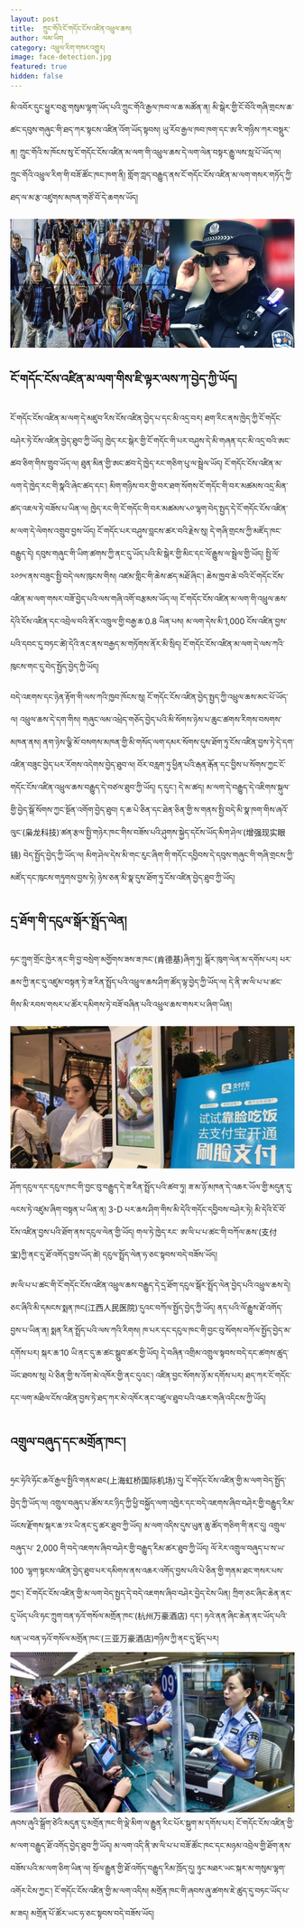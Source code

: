 ```yaml
---
layout: post
title:  ཀྲུང་གོའི་ངོ་གདོང་ངོས་འཛིན་འཕྲུལ་ཆས།
author: ལམ་ཡིག
category: འཕྲུལ་རིག་གསར་འགྱུར།
image: face-detection.jpg
featured: true
hidden: false
---
```

མི་འབོར་དུང་ཕྱུར་བཅུ་གསུམ་ལྷག་ཡོད་པའི་ཀྲུང་གོའི་རྒྱལ་ཁབ་ལ་ཆ་མཚོན་ན། མི་སྒེར་གྱི་ངོ་བོའི་གཞི་གྲངས་ཆ་ཚང་དབུས་གཞུང་གི་ཐད་ཀར་སྟངས་འཛིན་འོག་ཡོད་སྟབས། ཡུ་རོབ་རྒྱལ་ཁབ་ཁག་དང་ཨ་རི་གཉིས་ཀར་བསྡུར་ན། ཀྲུང་གོའི་ས་ཁོངས་སུ་ངོ་གདོང་ངོས་འཛིན་མ་ལག་གི་འཕྲུལ་ཆས་དེ་ལག་ལེན་བསྟར་རྒྱུ་ལས་སླ་པོ་ཡོད་ལ། ཀྲུང་གོའི་འཕྲུལ་རིག་གི་བཟོ་ཚོང་ཁང་ཁག་ནི། གློག་ཀླད་བརྒྱུད་ནས་ངོ་གདོང་ངོས་འཛིན་མ་ལག་གསར་གཏོད་ཀྱི་ཐད་ལ་མ་རྩ་འཛུགས་མཁན་གཙོ་བོ་དེ་ཆགས་ཡོད།

![](/assets/images/facial-recognition.jpg)
## ངོ་གདོང་ངོས་འཛིན་མ་ལག་གིས་ཇི་ལྟར་ལས་ཀ་བྱེད་ཀྱི་ཡོད།
ངོ་གདོང་ངོས་འཛིན་མ་ལག་དེ་མཛུབ་རིས་ངོས་འཛིན་བྱེད་པ་དང་མི་འདྲ་བར། ཐག་རིང་ནས་ཁྱེད་ཀྱི་ངོ་གདོང་བཤེར་ཏེ་ངོས་འཛིན་བྱེད་ཐུབ་ཀྱི་ཡོད། ཁྱེད་རང་སྒེར་གྱི་ངོ་གདོང་གི་པར་བཤུས་དེ་མི་གཞན་དང་མི་འདྲ་བའི་ཨང་ཚབ་ཅིག་གིས་གྲུབ་ཡོད་ལ། ཐུན་མིན་གྱི་ཨང་ཚབ་དེ་ཁྱེད་རང་གཅིག་པུ་ལ་སྦྲེལ་ཡོད། ངོ་གདོང་ངོས་འཛིན་མ་ལག་དེ་ཁྱེད་རང་གི་སྣའི་ཞེང་ཚད་དང་། མིག་གཉིས་བར་གྱི་བར་ཐག་སོགས་ངོ་གདོང་གི་བར་མཚམས་འདྲ་མིན་ཚད་འཇལ་ཏེ་བཟོས་པ་ཡིན་ལ། ཁྱེད་རང་གི་ངོ་གདོང་གི་བར་མཚམས་༨༠་ལྷག་བེད་སྤྱད་དེ་ངོ་གདོང་ངོས་འཛིན་མ་ལག་དེ་ལེགས་འགྲུབ་བྱས་ཡོད། ངོ་གདོང་པར་བཤུས་བླངས་ཚར་བའི་རྗེས་སུ། དེ་གཞི་གྲངས་ཀྱི་མཛོད་ཁང་བརྒྱུད་དེ། དབུས་གཞུང་གི་ཡིག་ཚགས་ཀྱི་ནང་དུ་ཡོད་པའི་མི་སྒེར་གྱི་མིང་དང་ལོ་རྒྱུས་ལ་སྦྲེལ་གྱི་ཡོད། སྤྱི་ལོ་༢༠༡༥་ནས་བཟུང་སྤྱི་བདེ་ལས་ཁུངས་གིས། འཛམ་གླིང་གི་ཆེས་ཚད་མཐོ་ཞིང་། ཆེས་ཁྱབ་ཆེ་བའི་ངོ་གདོང་ངོས་འཛིན་མ་ལག་གསར་བཟོ་བྱེད་པའི་ལས་གཞི་འགོ་བརྩམས་ཡོད་ལ། ངོ་གདོང་ངོས་འཛིན་མ་ལག་གི་འཕྲུལ་ཆས་དེའི་ངོས་འཛིན་དང་འབྲེལ་བའི་ནོར་འཁྲུལ་གྱི་བརྒྱ་ཆ་0.8 ཡིན་པས། མ་ལག་དེས་མི་1,000 ངོས་འཛིན་བྱས་པའི་དབང་དུ་བཏང་ཚེ།་དེའི་ནང་ནས་བརྒྱད་མ་གཏོགས་ནོར་མི་སྲིད།
ངོ་གདོང་ངོས་འཛིན་མ་ལག་དེ་ལས་ཀའི་ཁུངས་གང་དུ་བེད་སྤྱོད་བྱེད་ཀྱི་ཡོད།

བདེ་འཇགས་དང་ཉེན་རྟོག་གི་ལས་ཀའི་ཁྱབ་ཁོངས་སུ། ངོ་གདོང་ངོས་འཛིན་བྱེད་སྤྱད་ཀྱི་འཕྲུལ་ཆས་མང་པོ་ཡོད་ལ། འཕྲུལ་ཆས་དེ་དག་གིས། གཞུང་ལམ་འཕྲེད་གཅོད་བྱེད་པའི་མི་སོགས་ཉེས་པ་ཆུང་ཚགས་རིགས་བསགས་མཁན་ནས། ནག་ཉེས་ལྕི་མོ་བསགས་མཁན་གྱི་མི་གསོད་ལག་དམར་སོགས་དུས་ཐོག་ཏུ་ངོས་འཛིན་བྱས་ཏེ་དེ་དག་འཛིན་བཟུང་བྱེད་པར་རོགས་འདེགས་བྱེད་ཐུབ་ལ། བོར་བརླག་ཏུ་ཕྱིན་པའི་རྒན་རྒོན་དང་བྱིས་པ་སོགས་ཀྱང་ངོ་གདོང་ངོས་འཛིན་འཕྲུལ་ཆས་བརྒྱུད་དེ་བཙལ་ཐུབ་ཀྱི་ཡོད། ད་དུང་། དེ་མ་ཚད། མ་ལག་དེ་བརྒྱུད་དེ་འཇིགས་སྐུལ་གྱི་བྱེད་སྒོ་སོགས་ཀྱང་སྔོན་འགོག་བྱེད་ཐུབ། ད་ཆ་པེ་ཅིན་དང་ཐེན་ཅིན་གྱི་ས་གནས་སྤྱི་བདེ་མི་སྣ་ཁག་གིས་ཞའོ་ལུང་(枭龙科技)་ཚན་རྩལ་སྤྱི་གཉེར་ཁང་གིས་བཟོས་པའི་ཤུགས་སྐྱེད་དངོས་ཡོད་མིག་ཤེལ་(增强现实眼镜) བེད་སྤྱོད་བྱེད་ཀྱི་ཡོད་ལ། མིག་ཤེལ་དེས་མི་གང་རུང་ཞིག་གི་གདོང་དབྱིབས་དེ་དབུས་གཞུང་གི་གཞི་གྲངས་ཀྱི་མཛོད་དང་ཁུངས་གཏུགས་བྱས་ཏེ། ཉེས་ཅན་མི་སྣ་དུས་ཐོག་ཏུ་ངོས་འཛིན་བྱེད་ཐུབ་ཀྱི་ཡོད།

## དྲ་ཐོག་གི་དངུལ་སྒོར་སྤྲོད་ལེན།
ཧང་ཀྲུག་གྲོང་ཁྱེར་ནང་གི་བྱ་བསྲེག་མགྱོགས་ཟས་ཟ་ཁང་(肯德基)ཞིག་ཏུ། སྒོར་ཁུག་ལེན་མ་དགོས་པར། པར་ཆས་ཀྱི་ནང་དུ་འཛུམ་བསྟན་ཏེ་ཟ་རིན་སྤྲོད་པའི་འཕྲུལ་ཆས་ཤིག་ཚོད་ལྟ་བྱེད་ཀྱི་ཡོད་ལ། དེ་ནི་ཨ་ལི་པ་པ་ཚང་གིས་མི་རབས་གསར་པ་ཚོར་དམིགས་ཏེ་བཟོ་བཞིན་པའི་འཕྲུལ་ཆས་གསར་པ་ཞིག་ཡིན།

![restaurant&malls](/assets/images/cc.jpg)

ཤོག་དངུལ་དང་དངུལ་ཁང་གི་བྱང་བུ་བརྒྱུད་དེ་ཟ་རིན་སྤྲོད་པའི་ཚབ་ཏུ། ཟ་མ་ཉོ་མཁན་དེ་འཆར་ཡོལ་གྱི་མདུན་དུ་ལངས་ཏེ་འཛུམ་ཞིག་བསྟན་པ་ཡིན་ན། 3-D པར་ཆས་ཤིག་གིས་མི་དེའི་གདོང་དབྱིབས་བཤེར་ཏེ། མི་དེའི་ངོ་བོ་ངོས་འཛིན་བྱས་པའི་ཐོག་ནས་དངུལ་ལེན་གྱི་ཡོད། གལ་ཏེ་ཁྱེད་རང་ ཨ་ལི་པ་པ་ཚང་གི་བཀོལ་ཆས་(支付宝)ཀྱི་ནང་དུ་ཐོ་འགོད་བྱས་ཡོད་ཚེ། དངུལ་སྤྲོད་ལེན་ཧ་ཅང་སྟབས་བདེ་བཟོས་ཡོད།

ཨ་ལི་པ་པ་ཚང་གི་ངོ་གདོང་ངོས་འཛིན་འཕྲུལ་ཆས་བརྒྱུད་དེ་དྲ་ཐོག་དངུལ་སྒོར་སྤྲོད་ལེན་བྱེད་པའི་འཕྲུལ་ཆས་དེ། ཅང་ཞིའི་མི་དམངས་སྨན་ཁང(江西人民医院)་དུའང་བཀོལ་སྤྱོད་བྱེད་ཀྱི་ཡོད། ནད་པའི་ལོ་རྒྱུས་ཐོ་འགོད་བྱས་པ་ཡིན་ན། སྨན་རིན་སྤྲོད་པའི་ལས་ཀའི་རིགས། ཁ་པར་དང་དངུལ་ཁང་གི་བྱང་བུ་སོགས་བཀོལ་སྤྱོད་བྱེད་མ་དགོས་པར། སྐར་ཆ་10 ཡི་ནང་དུ་ཆ་ཚང་སྒྲུབ་ཚར་གྱི་ཡོད། དེ་བཞིན་འགྲིམ་འགྲུལ་སྟབས་བདེ་དང་ཚགས་ཚུད་ཡོང་ཐབས་སུ། པེ་ཅིན་གྱི་ས་འོག་མེ་འཁོར་གྱི་ནང་དུའང་། འཛིན་བྱང་སོགས་ཉོ་མ་དགོས་པར། ཐད་ཀར་ངོ་གདོང་དང་ལག་མཐིལ་ངོས་འཛིན་བྱས་ཏེ་ཐད་ཀར་མེ་འཁོར་ནང་འཛུལ་ཐུབ་པའི་འཆར་གཞི་འདིངས་ཀྱི་ཡོད།

## འགྲུལ་བཞུད་དང་མགྲོན་ཁང་།

ཧྲང་ཧེའི་ཧོང་ཆའོ་རྒྱལ་སྤྱིའི་གནམ་ཐང(上海虹桥国际机场)་དུ། ངོ་གདོང་ངོས་འཛིན་གྱི་མ་ལག་བེད་སྤྱོད་བྱེད་ཀྱི་ཡོད་ལ། འགྲུལ་བཞུད་པ་ཚོས་རང་ཉིད་ཀྱི་ཕྱི་བསྐྱོད་ལག་འཁྱེར་དང་བདེ་འཇགས་ཞིབ་བཤེར་གྱི་བརྒྱུད་རིམ་ཡོངས་རྫོགས་སྐར་ཆ་༡༢་ཡི་ནང་དུ་ཚར་ཐུབ་ཀྱི་ཡོད། མ་ལག་འདིས་དུས་ཡུན་ཆུ་ཚོད་གཅིག་གི་ནང་དུ། འགྲུལ་བཞུད་པ་ 2,000 གི་བདེ་འཇགས་ཞིབ་བཤེར་གྱི་བརྒྱུད་རིམ་ཚར་ཐུབ་ཀྱི་ཡོད། ལོ་རེར་འགྲུལ་བཞུད་པ་ས་ཡ་100 ་ལྷག་སྟངས་འཛིན་བྱེད་ཐུབ་པར་དམིགས་ནས་འཆར་འགོད་བྱས་པའི་པེ་ཅིན་གྱི་གནམ་ཐང་གསར་པས་ཀྱང་། ངོ་གདོང་ངོས་འཛིན་གྱི་མ་ལག་བེད་སྤྱད་དེ་བདེ་འཇགས་ཞིབ་བཤེར་བྱེད་ངེས་ཡིན།
ཀྲིག་ཅང་ཞིང་ཆེན་ནང་དུ་ཡོད་པའི་ཧང་ཀྲུག་བན་ཧའོ་གསོལ་མགྲོན་ཁང་(杭州万豪酒店) དང་། ཧའེ་ནན་ཞིང་ཆེན་ནང་ཡོད་པའི་སན་ཡ་བན་ཧའོ་གསོལ་མགྲོན་ཁང་(三亚万豪酒店)གཉིས་ཀྱི་ནང་དུ་སྡོད་པར། 
![restaurant&malls](/assets/images/registration.jpeg)ཞབས་ཞུའི་སྒྲོག་ཙེའི་མདུན་དུ་མགྲོན་ཁང་གི་ལྡེ་མིག་ལ་རྒྱུན་རིང་པོར་སྒུག་མ་དགོས་པར། ངོ་གདོང་ངོས་འཛིན་གྱི་མ་ལག་བརྒྱུད་ཐོ་འགོད་བྱེད་ཐུབ་ཀྱི་ཡོད། མ་ལག་འདི་ནི་ཨ་ལི་པ་པ་བཟོ་ཚོང་ཁང་དང་མཉམ་འབྲེལ་གྱི་ཐོག་ནས་བཟོས་པའི་མ་ལག་ཅིག་ཡིན་ལ། སྲོལ་རྒྱུན་གྱི་ཐོ་འགོད་བརྒྱུད་རིམ་ཁྲོད་དུ། ཉུང་མཐར་ཡང་སྐར་མ་གསུམ་ལྷག་འགོར་ངེས་ཀྱང་། ངོ་གདོང་ངོས་འཛིན་གྱི་མ་ལག་འདིས། མགྲོན་ཁང་གི་ཞབས་ཞུ་ཚགས་ཇེ་ཚུད་དུ་བཏང་ཡོད་པ་མ་ཟད། མགྲོན་པོ་ཚོར་ཡང་ཧ་ཅང་སྟབས་བདེ་བཟོས་ཡོད།